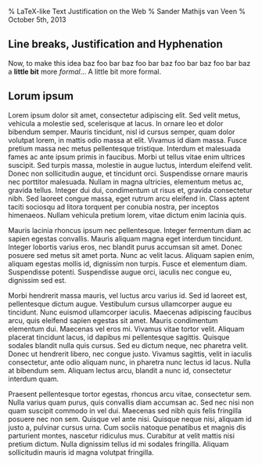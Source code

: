 % LaTeX-like Text Justification on the Web
% Sander Mathijs van Veen
% October 5th, 2013

## Line breaks, Justification and Hyphenation

Now, to make this idea baz foo bar baz foo bar baz foo bar baz foo bar baz a
**little bit** more *formal*... A little bit more formal.

## Lorum ipsum

 Lorem ipsum dolor sit amet, consectetur adipiscing elit. Sed velit metus,
 vehicula a molestie sed, scelerisque at lacus. In ornare leo et dolor bibendum
 semper. Mauris tincidunt, nisl id cursus semper, quam dolor volutpat lorem, in
 mattis odio massa at elit. Vivamus id diam massa. Fusce pretium massa nec
 metus pellentesque tristique. Interdum et malesuada fames ac ante ipsum primis
 in faucibus. Morbi ut tellus vitae enim ultrices suscipit. Sed turpis massa,
 molestie in augue luctus, interdum eleifend velit. Donec non sollicitudin
 augue, et tincidunt orci. Suspendisse ornare mauris nec porttitor malesuada.
 Nullam in magna ultricies, elementum metus ac, gravida tellus. Integer dui
 dui, condimentum ut risus et, gravida consectetur nibh. Sed laoreet congue
 massa, eget rutrum arcu eleifend in. Class aptent taciti sociosqu ad litora
 torquent per conubia nostra, per inceptos himenaeos. Nullam vehicula pretium
 lorem, vitae dictum enim lacinia quis.

 Mauris lacinia rhoncus ipsum nec pellentesque. Integer fermentum diam ac
 sapien egestas convallis. Mauris aliquam magna eget interdum tincidunt.
 Integer lobortis varius eros, nec blandit purus accumsan sit amet. Donec
 posuere sed metus sit amet porta. Nunc ac velit lacus. Aliquam sapien enim,
 aliquam egestas mollis id, dignissim non turpis. Fusce et elementum diam.
 Suspendisse potenti. Suspendisse augue orci, iaculis nec congue eu, dignissim
 sed est.

 Morbi hendrerit massa mauris, vel luctus arcu varius id. Sed id laoreet est,
 pellentesque dictum augue. Vestibulum cursus ullamcorper augue eu tincidunt.
 Nunc euismod ullamcorper iaculis. Maecenas adipiscing faucibus arcu, quis
 eleifend sapien egestas sit amet. Mauris condimentum elementum dui. Maecenas
 vel eros mi. Vivamus vitae tortor velit. Aliquam placerat tincidunt lacus, id
 dapibus mi pellentesque sagittis. Quisque sodales blandit nulla quis cursus.
 Sed eu dictum neque, nec pharetra velit. Donec ut hendrerit libero, nec congue
 justo. Vivamus sagittis, velit in iaculis consectetur, ante odio aliquam nunc,
 in pharetra nunc lectus id lacus. Nulla at bibendum sem. Aliquam lectus arcu,
 blandit a nunc id, consectetur interdum quam.

 Praesent pellentesque tortor egestas, rhoncus arcu vitae, consectetur sem.
 Nulla varius quam purus, quis convallis diam accumsan ac. Sed nec nisi non
 quam suscipit commodo in vel dui. Maecenas sed nibh quis felis fringilla
 posuere nec non sem. Quisque vel ante nisi. Quisque neque nisi, aliquam id
 justo a, pulvinar cursus urna. Cum sociis natoque penatibus et magnis dis
 parturient montes, nascetur ridiculus mus. Curabitur at velit mattis nisi
 pretium dictum. Nulla dignissim tellus id mi sodales fringilla. Aliquam
 sollicitudin mauris id magna volutpat fringilla.
